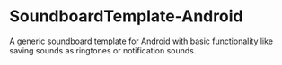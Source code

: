 # SoundboardTemplate-Android
A generic soundboard template for Android with basic functionality like saving sounds as ringtones or notification sounds.
